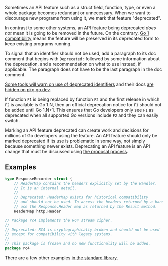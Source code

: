 Sometimes an API feature such as a struct field, function, type, or even a whole package becomes
redundant or unnecessary.
When we want to discourage new programs from using it,
we mark that feature "deprecated".

In contrast to some other systems, an API feature being deprecated
_does not_ mean it is going to be removed in the future.
On the contrary, [Go 1 compatibility](https://go.dev/doc/go1compat)
means the feature will be preserved in its deprecated form
to keep existing programs running.

To signal that an identifier should not be used, add a paragraph to its doc
comment that begins with `Deprecated:` followed by some information about the
deprecation, and a recommendation on what to use instead, if applicable.
The paragraph does not have to be the last paragraph in the doc comment.

[Some tools will warn on use of deprecated identifiers](https://staticcheck.io/docs/checks#SA1019)
and their docs [are hidden on pkg.go.dev](https://go.dev/issue/40850).

If function `F1` is being replaced by function `F2`
and the first release in which `F2` is available is Go 1.N,
then an official deprecation notice for `F1` should not be
added until Go 1.N+1.
This ensures that Go developers only see `F1` as deprecated
when all supported Go versions include `F2` and they can easily switch.

Marking an API feature deprecated can create work and
decisions for millions of Go developers using the feature.
An API feature should only be marked deprecated if its
use is problematic in some way, not simply because something
newer exists.
Deprecating an API feature is an API change that must
be discussed using [the proposal process](https://go.dev/s/proposal).

## Examples

```Go
type ResponseRecorder struct {
	// HeaderMap contains the headers explicitly set by the Handler.
	// It is an internal detail.
	//
	// Deprecated: HeaderMap exists for historical compatibility
	// and should not be used. To access the headers returned by a handler,
	// use the Response.Header map as returned by the Result method.
	HeaderMap http.Header
```

```Go
// Package rc4 implements the RC4 stream cipher.
//
// Deprecated: RC4 is cryptographically broken and should not be used
// except for compatibility with legacy systems.
//
// This package is frozen and no new functionality will be added.
package rc4
```

There are a few other examples [in the standard library](https://cs.opensource.google/search?q=Deprecated:%20language:go&ss=go%2Fgo).